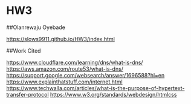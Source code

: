 # HW3

##Olanrewaju Oyebade

https://slows9911.github.io/HW3/index.html


##Work Cited

https://www.cloudflare.com/learning/dns/what-is-dns/
https://aws.amazon.com/route53/what-is-dns/
https://support.google.com/websearch/answer/1696588?hl=en
https://www.explainthatstuff.com/internet.html
https://www.techwalla.com/articles/what-is-the-purpose-of-hypertext-transfer-protocol
https://www.w3.org/standards/webdesign/htmlcss